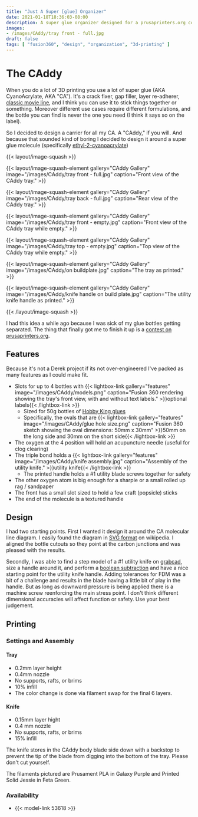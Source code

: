 ```yaml
---
title: "Just A Super [glue] Organizer"
date: 2021-01-18T18:36:03-08:00
description: A super glue organizer designed for a prusaprinters.org contest.
images:
- /images/CAddy/tray front - full.jpg
draft: false
tags: [ "fusion360", "design", "organization", "3d-printing" ]
---
```


# The CAddy

When you do a lot of 3D printing you use a lot of super glue (AKA CyanoAcrylate, AKA "CA"). It's a crack fixer, gap filler, layer re-adherer, [classic movie line](https://www.youtube.com/watch?v=hd1ciPnTGKg), and I think you can use it to stick things together or something. Moreover different use cases require different formulations, and the bottle you can find is never the one you need (I think it says so on the label).

So I decided to design a carrier for all my CA. A "CAddy," if you will. And because that sounded kind of boring I decided to design it around a super glue molecule (specifically [ethyl-2-cyanoacrylate](https://en.wikipedia.org/wiki/Ethyl_cyanoacrylate))

{{< layout/image-squash >}}

{{< layout/image-squash-element gallery="CAddy Gallery" image="/images/CAddy/tray front - full.jpg" caption="Front view of the CAddy tray." >}}

{{< layout/image-squash-element gallery="CAddy Gallery" image="/images/CAddy/tray back - full.jpg" caption="Rear view of the CAddy tray." >}}

{{< layout/image-squash-element gallery="CAddy Gallery" image="/images/CAddy/tray front - empty.jpg" caption="Front view of the CAddy tray while empty." >}}

{{< layout/image-squash-element gallery="CAddy Gallery" image="/images/CAddy/tray top - empty.jpg" caption="Top view of the CAddy tray while empty." >}}

{{< layout/image-squash-element gallery="CAddy Gallery" image="/images/CAddy/on buildplate.jpg" caption="The tray as printed." >}}

{{< layout/image-squash-element gallery="CAddy Gallery" image="/images/CAddy/knife handle on build plate.jpg" caption="The utility knife handle as printed." >}}

{{< /layout/image-squash >}}

I had this idea a while ago because I was sick of my glue bottles getting separated. The thing that finally got me to finish it up is a [contest on prusaprinters.org](https://blog.prusaprinters.org/organization-contest-announcement_42886/).

## Features

Because it's not a Derek project if its not over-engineered I've packed as many features as I could make fit.

* Slots for up to 4 bottles with {{< lightbox-link gallery="features" image="/images/CAddy/models.png" caption="Fusion 360 rendering showing the tray's front view, with and without text labels." >}}optional labels{{< /lightbox-link >}}
  * Sized for 50g bottles of [Hobby King glues](https://hobbyking.com/en_us/hobbyking-super-glue-ca-50g-1-7oz-super-thin.html)
  * Specifically, the ovals that are {{< lightbox-link gallery="features" image="/images/CAddy/glue hole size.png" caption="Fusion 360 sketch showing the oval dimensions: 50mm x 30mm" >}}50mm on the long side and 30mm on the short side{{< /lightbox-link >}}
* The oxygen at the 4 position will hold an acupuncture needle (useful for clog clearing)
* The triple bond holds a {{< lightbox-link gallery="features" image="/images/CAddy/knife assembly.jpg" caption="Assembly of the utility knife." >}}utility knife{{< /lightbox-link >}}
  * The printed handle holds a #1 utility blade screws together for safety
* The other oxygen atom is big enough for a sharpie or a small rolled up rag / sandpaper
* The front has a small slot sized to hold a few craft (popsicle) sticks
* The end of the molecule is a textured handle

## Design

I had two starting points. First I wanted it design it around the CA molecular line diagram. I easily found the diagram in [SVG format](https://en.wikipedia.org/wiki/Ethyl_cyanoacrylate#/media/File:Ethyl_cyanoacrylate.svg) on wikipedia. I aligned the bottle cutouts so they point at the carbon junctions and was pleased with the results.

Secondly, I was able to find a step model of a #1 utility knife on
[grabcad](https://grabcad.com/library/utility-blade-3), size a handle around it, and perform a [boolean subtraction](https://knowledge.autodesk.com/support/fusion-360/getting-started/caas/screencast/Main/Details/1365f377-8bf4-4845-92af-4b775858a9d6.html) and have a nice starting point for the utility knife handle. Adding tolerances for FDM was a bit of a challenge and results in the blade having a little bit of play in the handle. But as long as downward pressure is being applied there is a machine screw reenforcing the main stress point. I don't think different dimensional accuracies will affect function or safety. Use your best judgement.

## Printing

### Settings and Assembly

#### Tray

* 0.2mm layer height
* 0.4mm nozzle
* No supports, rafts, or brims
* 10% infill
* The color change is done via filament swap for the final 6 layers.

#### Knife 

* 0.15mm layer hight
* 0.4 mm nozzle
* No supports, rafts, or brims
* 15% infill

The knife stores in the CAddy body blade side down with a backstop to prevent the tip of the blade from digging into the bottom of the tray. Please don't cut yourself.

The filaments pictured are Prusament PLA in Galaxy Purple and Printed Solid Jessie in Feta Green.

### Availability

* {{< model-link 53618 >}}
